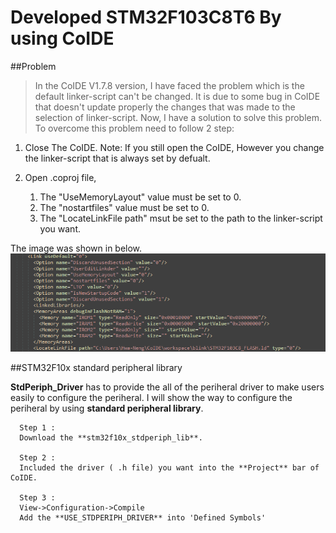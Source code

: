 Developed STM32F103C8T6 By using CoIDE
======================================

##Problem 
>In the CoIDE V1.7.8 version, I have faced the problem which is the default linker-script can't be changed. It is due to some bug in CoIDE that doesn't update properly the changes that was made to the selection of linker-script. Now, I have a solution to solve this problem. To overcome this problem need to follow 2 step:

1. Close The CoIDE. Note: If you still open the CoIDE, However you change the linker-script that is always set by defualt.

2. Open .coproj file,
   1. The "UseMemoryLayout" value must be set to 0.
   2. The "nostartfiles" value must be set to 0.
   3. The "LocateLinkFile path" msut be set to the path to the linker-script you want.

The image was shown in below.
![Alt text](https://github.com/Twinkle0613/BlinkLED_CoIDE/blob/master/Image/coproj.png "blink.coproj")

##STM32F10x standard peripheral library

**StdPeriph_Driver** has to provide the all of the periheral driver to make users easily to configure the periheral. I will show the way to configure the periheral by using **standard peripheral library**.
     
      Step 1 :
      Download the **stm32f10x_stdperiph_lib**.
      
      Step 2 :
      Included the driver ( .h file) you want into the **Project** bar of CoIDE.
      
      Step 3 :
      View->Configuration->Compile
      Add the **USE_STDPERIPH_DRIVER** into 'Defined Symbols'
      
